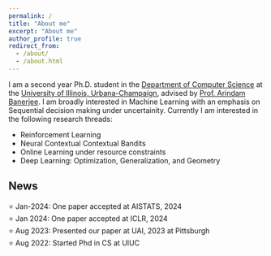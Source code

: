```yaml
---
permalink: /
title: "About me"
excerpt: "About me"
author_profile: true
redirect_from: 
  - /about/
  - /about.html
---
```


I am a second year Ph.D. student in the [Department of Computer Science](https://www.cs.illinois.edu) at the [University of Illinois, Urbana-Champaign](https://www.illinois.edu), advised by [Prof. Arindam Banerjee](https://arindam.cs.illinois.edu/). I am broadly interested in Machine Learning with an emphasis on Sequential decision making under uncertainity. Currently I am interested in the following research threads:
- Reinforcement Learning
- Neural Contextual Contextual Bandits
- Online Learning under resource constraints
- Deep Learning: Optimization, Generalization, and Geometry

## News
:star: Jan-2024: One paper accepted at AISTATS, 2024  
:star: Jan 2024: One paper accepted at ICLR, 2024  
:star: Aug 2023: Presented our paper at UAI, 2023 at Pittsburgh  
:star: Aug 2022: Started Phd in CS at UIUC  
